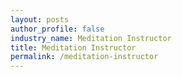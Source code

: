 ```yaml
---
layout: posts 
author_profile: false 
industry_name: Meditation Instructor
title: Meditation Instructor
permalink: /meditation-instructor
---
```

